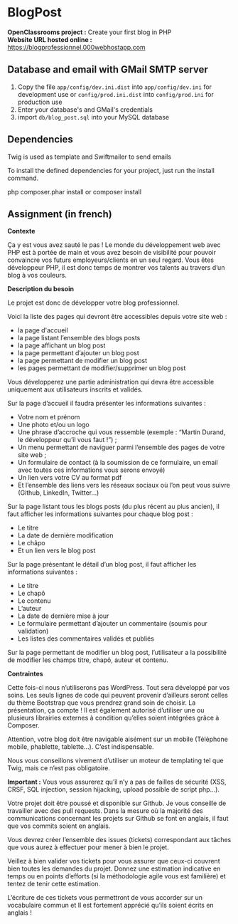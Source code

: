 # BlogPost
__OpenClassrooms project :__ Create your first blog in PHP  
__Website URL hosted online :__ https://blogprofessionnel.000webhostapp.com

## Database and email with GMail SMTP server

1. Copy the file `app/config/dev.ini.dist` into `app/config/dev.ini` for development use
or `config/prod.ini.dist` into `config/prod.ini` for production use
2. Enter your database's and GMail's credentials
3. import `db/blog_post.sql` into your MySQL database

## Dependencies

Twig is used as template and Swiftmailer to send emails

To install the defined dependencies for your project, just run the install command.

php composer.phar install or composer install

## Assignment (in french)

__Contexte__

Ça y est vous avez sauté le pas ! Le monde du développement web avec PHP est à portée de main et vous avez besoin de visibilité pour pouvoir convaincre vos futurs employeurs/clients en un seul regard. Vous êtes développeur PHP, il est donc temps de montrer vos talents au travers d’un blog à vos couleurs.

__Description du besoin__

Le projet est donc de développer votre blog professionnel. 

Voici la liste des pages qui devront être accessibles depuis votre site web :  
*	la page d'accueil
*	la page listant l’ensemble des blogs posts
*	la page affichant un blog post
*	la page permettant d’ajouter un blog post
*	la page permettant de modifier un blog post
*	les pages permettant de modifier/supprimer un blog post

Vous développerez une partie administration qui devra être accessible uniquement aux utilisateurs inscrits et validés.

Sur la page d’accueil il faudra présenter les informations suivantes :
*	Votre nom et prénom
*	Une photo et/ou un logo
*	Une phrase d’accroche qui vous ressemble (exemple : “Martin Durand, le développeur qu’il vous faut !”) ;
*	Un menu permettant de naviguer parmi l’ensemble des pages de votre site web ;
*	Un formulaire de contact (à la soumission de ce formulaire, un email avec toutes ces informations vous serons envoyé) 
*	Un lien vers votre CV au format pdf 
*	Et l’ensemble des liens vers les réseaux sociaux où l’on peut vous suivre (Github, LinkedIn, Twitter…)

Sur la page listant tous les blogs posts (du plus récent au plus ancien), il faut afficher les informations suivantes pour chaque blog post :
*	Le titre
*	La date de dernière modification
*	Le châpo
*	Et un lien vers le blog post

Sur la page présentant le détail d’un blog post, il faut afficher les informations suivantes :
*	Le titre
*	Le chapô
*	Le contenu
*	L’auteur
*	La date de dernière mise à jour
*	Le formulaire permettant d’ajouter un commentaire (soumis pour validation)
*	Les listes des commentaires validés et publiés

Sur la page permettant de modifier un blog post, l’utilisateur a la possibilité de modifier les champs titre, chapô, auteur et contenu.

__Contraintes__

Cette fois-ci nous n’utiliserons pas WordPress. Tout sera développé par vos soins. Les seuls lignes de code qui peuvent provenir d’ailleurs seront celles du thème Bootstrap que vous prendrez grand soin de choisir. La présentation, ça compte ! Il est également autorisé d’utiliser une ou plusieurs librairies externes à condition qu’elles soient intégrées grâce à Composer.

Attention, votre blog doit être navigable aisément sur un mobile (Téléphone mobile, phablette, tablette…). C’est indispensable.

Nous vous conseillons vivement d’utiliser un moteur de templating tel que Twig, mais ce n’est pas obligatoire.

__Important :__ Vous vous assurerez qu’il n’y a pas de failles de sécurité (XSS, CRSF, SQL injection, session hijacking, upload possible de script php…).

Votre projet doit être poussé et disponible sur Github. Je vous conseille de travailler avec des pull requests. Dans la mesure où la majorité des communications concernant les projets sur Github se font en anglais, il faut que vos commits soient en anglais.

Vous devrez créer l’ensemble des issues (tickets) correspondant aux tâches que vous aurez à effectuer pour mener à bien le projet.

Veillez à bien valider vos tickets pour vous assurer que ceux-ci couvrent bien toutes les demandes du projet. Donnez une estimation indicative en temps ou en points d’efforts (si la méthodologie agile vous est familière) et tentez de tenir cette estimation.

L’écriture de ces tickets vous permettront de vous accorder sur un vocabulaire commun et Il est fortement apprécié qu’ils soient écrits en anglais !
